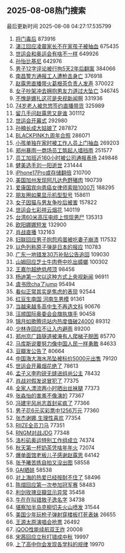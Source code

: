 ## 2025-08-08热门搜索 
最后更新时间 2025-08-08 04:27:17.535799 
1. [将门毒后](https://s.weibo.com/weibo?q=%E5%B0%86%E9%97%A8%E6%AF%92%E5%90%8E&t=31&band_rank=1&Refer=top) 873916
1. [湛江回应凌晨家长不在家孩子被抽血](https://s.weibo.com/weibo?q=%23%E6%B9%9B%E6%B1%9F%E5%9B%9E%E5%BA%94%E5%87%8C%E6%99%A8%E5%AE%B6%E9%95%BF%E4%B8%8D%E5%9C%A8%E5%AE%B6%E5%AD%A9%E5%AD%90%E8%A2%AB%E6%8A%BD%E8%A1%80%23&t=31&band_rank=2&Refer=top) 675435
1. [世运会和奥运会有啥不一样](https://s.weibo.com/weibo?q=%23%E4%B8%96%E8%BF%90%E4%BC%9A%E5%92%8C%E5%A5%A5%E8%BF%90%E4%BC%9A%E6%9C%89%E5%95%A5%E4%B8%8D%E4%B8%80%E6%A0%B7%23&t=31&band_rank=3&Refer=top) 649926
1. [孙怡比基尼](https://s.weibo.com/weibo?q=%E5%AD%99%E6%80%A1%E6%AF%94%E5%9F%BA%E5%B0%BC&t=31&band_rank=4&Refer=top) 642976
1. [男子12字评论被行拘5天2年后翻案](https://s.weibo.com/weibo?q=%23%E7%94%B7%E5%AD%9012%E5%AD%97%E8%AF%84%E8%AE%BA%E8%A2%AB%E8%A1%8C%E6%8B%985%E5%A4%A92%E5%B9%B4%E5%90%8E%E7%BF%BB%E6%A1%88%23&t=31&band_rank=5&Refer=top) 384066
1. [南昌警方通报工人遭枪击身亡](https://s.weibo.com/weibo?q=%23%E5%8D%97%E6%98%8C%E8%AD%A6%E6%96%B9%E9%80%9A%E6%8A%A5%E5%B7%A5%E4%BA%BA%E9%81%AD%E6%9E%AA%E5%87%BB%E8%BA%AB%E4%BA%A1%23&t=31&band_rank=6&Refer=top) 376918
1. [赵露思直播带火葛根茶负责人发声](https://s.weibo.com/weibo?q=%23%E8%B5%B5%E9%9C%B2%E6%80%9D%E7%9B%B4%E6%92%AD%E5%B8%A6%E7%81%AB%E8%91%9B%E6%A0%B9%E8%8C%B6%E8%B4%9F%E8%B4%A3%E4%BA%BA%E5%8F%91%E5%A3%B0%23&t=31&band_rank=7&Refer=top) 370022
1. [女子吵架冲去拥抱男友力道过大坠亡](https://s.weibo.com/weibo?q=%23%E5%A5%B3%E5%AD%90%E5%90%B5%E6%9E%B6%E5%86%B2%E5%8E%BB%E6%8B%A5%E6%8A%B1%E7%94%B7%E5%8F%8B%E5%8A%9B%E9%81%93%E8%BF%87%E5%A4%A7%E5%9D%A0%E4%BA%A1%23&t=31&band_rank=8&Refer=top) 346745
1. [不愧是娜扎这可是央视新闻啊](https://s.weibo.com/weibo?q=%E4%B8%8D%E6%84%A7%E6%98%AF%E5%A8%9C%E6%89%8E%E8%BF%99%E5%8F%AF%E6%98%AF%E5%A4%AE%E8%A7%86%E6%96%B0%E9%97%BB%E5%95%8A&t=31&band_rank=9&Refer=top) 331936
1. [74岁老人被忽悠签约直播带货](https://s.weibo.com/weibo?q=%2374%E5%B2%81%E8%80%81%E4%BA%BA%E8%A2%AB%E5%BF%BD%E6%82%A0%E7%AD%BE%E7%BA%A6%E7%9B%B4%E6%92%AD%E5%B8%A6%E8%B4%A7%23&t=31&band_rank=10&Refer=top) 325989
1. [留几手问赵露思又是谁](https://s.weibo.com/weibo?q=%23%E7%95%99%E5%87%A0%E6%89%8B%E9%97%AE%E8%B5%B5%E9%9C%B2%E6%80%9D%E5%8F%88%E6%98%AF%E8%B0%81%23&t=31&band_rank=11&Refer=top) 301112
1. [世运会开幕式](https://s.weibo.com/weibo?q=%E4%B8%96%E8%BF%90%E4%BC%9A%E5%BC%80%E5%B9%95%E5%BC%8F&t=31&band_rank=12&Refer=top) 292980
1. [孙楠长成大姑娘了](https://s.weibo.com/weibo?q=%E5%AD%99%E6%A5%A0%E9%95%BF%E6%88%90%E5%A4%A7%E5%A7%91%E5%A8%98%E4%BA%86&t=31&band_rank=13&Refer=top) 287872
1. [BLACKPINK九周年合照](https://s.weibo.com/weibo?q=%23BLACKPINK%E4%B9%9D%E5%91%A8%E5%B9%B4%E5%90%88%E7%85%A7%23&t=31&band_rank=17&Refer=top) 286071
1. [小孩单独在家时被工作人员上门抽血](https://s.weibo.com/weibo?q=%23%E5%B0%8F%E5%AD%A9%E5%8D%95%E7%8B%AC%E5%9C%A8%E5%AE%B6%E6%97%B6%E8%A2%AB%E5%B7%A5%E4%BD%9C%E4%BA%BA%E5%91%98%E4%B8%8A%E9%97%A8%E6%8A%BD%E8%A1%80%23&t=31&band_rank=14&Refer=top) 269203
1. [郑州暴雨一商场员工筑起人墙挡雨](https://s.weibo.com/weibo?q=%23%E9%83%91%E5%B7%9E%E6%9A%B4%E9%9B%A8%E4%B8%80%E5%95%86%E5%9C%BA%E5%91%98%E5%B7%A5%E7%AD%91%E8%B5%B7%E4%BA%BA%E5%A2%99%E6%8C%A1%E9%9B%A8%23&t=31&band_rank=15&Refer=top) 251577
1. [员工加班近160小时被公司通报表扬](https://s.weibo.com/weibo?q=%23%E5%91%98%E5%B7%A5%E5%8A%A0%E7%8F%AD%E8%BF%91160%E5%B0%8F%E6%97%B6%E8%A2%AB%E5%85%AC%E5%8F%B8%E9%80%9A%E6%8A%A5%E8%A1%A8%E6%89%AC%23&t=31&band_rank=16&Refer=top) 249846
1. [健美选手刘一阳逝世](https://s.weibo.com/weibo?q=%23%E5%81%A5%E7%BE%8E%E9%80%89%E6%89%8B%E5%88%98%E4%B8%80%E9%98%B3%E9%80%9D%E4%B8%96%23&t=31&band_rank=18&Refer=top) 231444
1. [iPhone17Pro或存储翻倍](https://s.weibo.com/weibo?q=%23iPhone17Pro%E6%88%96%E5%AD%98%E5%82%A8%E7%BF%BB%E5%80%8D%23&t=31&band_rank=19&Refer=top) 210700
1. [美国加州发现阿凡达色野猪肉](https://s.weibo.com/weibo?q=%23%E7%BE%8E%E5%9B%BD%E5%8A%A0%E5%B7%9E%E5%8F%91%E7%8E%B0%E9%98%BF%E5%87%A1%E8%BE%BE%E8%89%B2%E9%87%8E%E7%8C%AA%E8%82%89%23&t=31&band_rank=20&Refer=top) 190739
1. [爱康国宾向患癌女律师索赔1000万](https://s.weibo.com/weibo?q=%23%E7%88%B1%E5%BA%B7%E5%9B%BD%E5%AE%BE%E5%90%91%E6%82%A3%E7%99%8C%E5%A5%B3%E5%BE%8B%E5%B8%88%E7%B4%A2%E8%B5%941000%E4%B8%87%23&t=31&band_rank=21&Refer=top) 188295
1. [朋友圈如果显示机型型号](https://s.weibo.com/weibo?q=%E6%9C%8B%E5%8F%8B%E5%9C%88%E5%A6%82%E6%9E%9C%E6%98%BE%E7%A4%BA%E6%9C%BA%E5%9E%8B%E5%9E%8B%E5%8F%B7&t=31&band_rank=22&Refer=top) 158611
1. [女子因猫与男友争吵后被害](https://s.weibo.com/weibo?q=%23%E5%A5%B3%E5%AD%90%E5%9B%A0%E7%8C%AB%E4%B8%8E%E7%94%B7%E5%8F%8B%E4%BA%89%E5%90%B5%E5%90%8E%E8%A2%AB%E5%AE%B3%23&t=31&band_rank=28&Refer=top) 157822
1. [世运会七彩祥云烟花](https://s.weibo.com/weibo?q=%23%E4%B8%96%E8%BF%90%E4%BC%9A%E4%B8%83%E5%BD%A9%E7%A5%A5%E4%BA%91%E7%83%9F%E8%8A%B1%23&t=31&band_rank=23&Refer=top) 140119
1. [台湾60米高压电缆上惊现男尸](https://s.weibo.com/weibo?q=%23%E5%8F%B0%E6%B9%BE60%E7%B1%B3%E9%AB%98%E5%8E%8B%E7%94%B5%E7%BC%86%E4%B8%8A%E6%83%8A%E7%8E%B0%E7%94%B7%E5%B0%B8%23&t=31&band_rank=24&Refer=top) 135313
1. [欧阳娜娜短发](https://s.weibo.com/weibo?q=%E6%AC%A7%E9%98%B3%E5%A8%9C%E5%A8%9C%E7%9F%AD%E5%8F%91&t=31&band_rank=14&Refer=top) 132900
1. [肖战直播](https://s.weibo.com/weibo?q=%E8%82%96%E6%88%98%E7%9B%B4%E6%92%AD&t=31&band_rank=25&Refer=top) 132163
1. [妇联回应男子抱怨鸡蛋被吃妻子崩溃](https://s.weibo.com/weibo?q=%23%E5%A6%87%E8%81%94%E5%9B%9E%E5%BA%94%E7%94%B7%E5%AD%90%E6%8A%B1%E6%80%A8%E9%B8%A1%E8%9B%8B%E8%A2%AB%E5%90%83%E5%A6%BB%E5%AD%90%E5%B4%A9%E6%BA%83%23&t=31&band_rank=26&Refer=top) 117532
1. [以色列称原子弹是日本的报应](https://s.weibo.com/weibo?q=%E4%BB%A5%E8%89%B2%E5%88%97%E7%A7%B0%E5%8E%9F%E5%AD%90%E5%BC%B9%E6%98%AF%E6%97%A5%E6%9C%AC%E7%9A%84%E6%8A%A5%E5%BA%94&t=31&band_rank=27&Refer=top) 110783
1. [广东一地错发30万补贴公告追回](https://s.weibo.com/weibo?q=%23%E5%B9%BF%E4%B8%9C%E4%B8%80%E5%9C%B0%E9%94%99%E5%8F%9130%E4%B8%87%E8%A1%A5%E8%B4%B4%E5%85%AC%E5%91%8A%E8%BF%BD%E5%9B%9E%23&t=31&band_rank=23&Refer=top) 109030
1. [山姆回应芝士牛肉卷中吃出蟑螂](https://s.weibo.com/weibo?q=%23%E5%B1%B1%E5%A7%86%E5%9B%9E%E5%BA%94%E8%8A%9D%E5%A3%AB%E7%89%9B%E8%82%89%E5%8D%B7%E4%B8%AD%E5%90%83%E5%87%BA%E8%9F%91%E8%9E%82%23&t=31&band_rank=38&Refer=top) 100302
1. [王嘉尔超绝低颅顶](https://s.weibo.com/weibo?q=%E7%8E%8B%E5%98%89%E5%B0%94%E8%B6%85%E7%BB%9D%E4%BD%8E%E9%A2%85%E9%A1%B6&t=31&band_rank=29&Refer=top) 98456
1. [杨迪第一次以这种方式上央视新闻](https://s.weibo.com/weibo?q=%23%E6%9D%A8%E8%BF%AA%E7%AC%AC%E4%B8%80%E6%AC%A1%E4%BB%A5%E8%BF%99%E7%A7%8D%E6%96%B9%E5%BC%8F%E4%B8%8A%E5%A4%AE%E8%A7%86%E6%96%B0%E9%97%BB%23&t=31&band_rank=30&Refer=top) 96911
1. [虞书欣cha了jump](https://s.weibo.com/weibo?q=%23%E8%99%9E%E4%B9%A6%E6%AC%A3cha%E4%BA%86jump%23&t=31&band_rank=31&Refer=top) 95494
1. [看似正常其实是焦虑的表现](https://s.weibo.com/weibo?q=%23%E7%9C%8B%E4%BC%BC%E6%AD%A3%E5%B8%B8%E5%85%B6%E5%AE%9E%E6%98%AF%E7%84%A6%E8%99%91%E7%9A%84%E8%A1%A8%E7%8E%B0%23&t=31&band_rank=32&Refer=top) 92544
1. [红豆生南国 河南生男模](https://s.weibo.com/weibo?q=%E7%BA%A2%E8%B1%86%E7%94%9F%E5%8D%97%E5%9B%BD%20%E6%B2%B3%E5%8D%97%E7%94%9F%E7%94%B7%E6%A8%A1&t=31&band_rank=33&Refer=top) 91361
1. [当越来越多高中生不再选文科](https://s.weibo.com/weibo?q=%23%E5%BD%93%E8%B6%8A%E6%9D%A5%E8%B6%8A%E5%A4%9A%E9%AB%98%E4%B8%AD%E7%94%9F%E4%B8%8D%E5%86%8D%E9%80%89%E6%96%87%E7%A7%91%23&t=31&band_rank=34&Refer=top) 90676
1. [汪顺国际奥委会会旗执旗手](https://s.weibo.com/weibo?q=%23%E6%B1%AA%E9%A1%BA%E5%9B%BD%E9%99%85%E5%A5%A5%E5%A7%94%E4%BC%9A%E4%BC%9A%E6%97%97%E6%89%A7%E6%97%97%E6%89%8B%23&t=31&band_rank=35&Refer=top) 90458
1. [锦月如歌腾讯站内热度值破24000](https://s.weibo.com/weibo?q=%23%E9%94%A6%E6%9C%88%E5%A6%82%E6%AD%8C%E8%85%BE%E8%AE%AF%E7%AB%99%E5%86%85%E7%83%AD%E5%BA%A6%E5%80%BC%E7%A0%B424000%23&t=31&band_rank=36&Refer=top) 89312
1. [少林寺回应不让入内避雨](https://s.weibo.com/weibo?q=%23%E5%B0%91%E6%9E%97%E5%AF%BA%E5%9B%9E%E5%BA%94%E4%B8%8D%E8%AE%A9%E5%85%A5%E5%86%85%E9%81%BF%E9%9B%A8%23&t=31&band_rank=37&Refer=top) 89200
1. [郑州京广路隧道被淹有人爬梯子脱困](https://s.weibo.com/weibo?q=%23%E9%83%91%E5%B7%9E%E4%BA%AC%E5%B9%BF%E8%B7%AF%E9%9A%A7%E9%81%93%E8%A2%AB%E6%B7%B9%E6%9C%89%E4%BA%BA%E7%88%AC%E6%A2%AF%E5%AD%90%E8%84%B1%E5%9B%B0%23&t=31&band_rank=10&Refer=top) 85770
1. [马库斯说要努力像中国人民一样勇敢](https://s.weibo.com/weibo?q=%23%E9%A9%AC%E5%BA%93%E6%96%AF%E8%AF%B4%E8%A6%81%E5%8A%AA%E5%8A%9B%E5%83%8F%E4%B8%AD%E5%9B%BD%E4%BA%BA%E6%B0%91%E4%B8%80%E6%A0%B7%E5%8B%87%E6%95%A2%23&t=31&band_rank=39&Refer=top) 84633
1. [豆瓣发公告了](https://s.weibo.com/weibo?q=%23%E8%B1%86%E7%93%A3%E5%8F%91%E5%85%AC%E5%91%8A%E4%BA%86%23&t=31&band_rank=40&Refer=top) 80664
1. [中国海大海水吊坠被标价5000元出售](https://s.weibo.com/weibo?q=%23%E4%B8%AD%E5%9B%BD%E6%B5%B7%E5%A4%A7%E6%B5%B7%E6%B0%B4%E5%90%8A%E5%9D%A0%E8%A2%AB%E6%A0%87%E4%BB%B75000%E5%85%83%E5%87%BA%E5%94%AE%23&t=31&band_rank=24&Refer=top) 79120
1. [世运会开幕烟花绝了](https://s.weibo.com/weibo?q=%23%E4%B8%96%E8%BF%90%E4%BC%9A%E5%BC%80%E5%B9%95%E7%83%9F%E8%8A%B1%E7%BB%9D%E4%BA%86%23&t=31&band_rank=41&Refer=top) 78613
1. [孟子义李昀锐无缝进组尚公主](https://s.weibo.com/weibo?q=%23%E5%AD%9F%E5%AD%90%E4%B9%89%E6%9D%8E%E6%98%80%E9%94%90%E6%97%A0%E7%BC%9D%E8%BF%9B%E7%BB%84%E5%B0%9A%E5%85%AC%E4%B8%BB%23&t=31&band_rank=42&Refer=top) 78432
1. [肖战对假发说冒犯了](https://s.weibo.com/weibo?q=%23%E8%82%96%E6%88%98%E5%AF%B9%E5%81%87%E5%8F%91%E8%AF%B4%E5%86%92%E7%8A%AF%E4%BA%86%23&t=31&band_rank=43&Refer=top) 77375
1. [全家人漂流两小时晒出丝袜腿](https://s.weibo.com/weibo?q=%23%E5%85%A8%E5%AE%B6%E4%BA%BA%E6%BC%82%E6%B5%81%E4%B8%A4%E5%B0%8F%E6%97%B6%E6%99%92%E5%87%BA%E4%B8%9D%E8%A2%9C%E8%85%BF%23&t=31&band_rank=44&Refer=top) 77373
1. [张淼怡的害羞不像演的](https://s.weibo.com/weibo?q=%E5%BC%A0%E6%B7%BC%E6%80%A1%E7%9A%84%E5%AE%B3%E7%BE%9E%E4%B8%8D%E5%83%8F%E6%BC%94%E7%9A%84&t=31&band_rank=45&Refer=top) 77367
1. [冯建宇风尚志首封鲨疯了](https://s.weibo.com/weibo?q=%23%E5%86%AF%E5%BB%BA%E5%AE%87%E9%A3%8E%E5%B0%9A%E5%BF%97%E9%A6%96%E5%B0%81%E9%B2%A8%E7%96%AF%E4%BA%86%23&t=31&band_rank=46&Refer=top) 77366
1. [男子花6元买彩票中1256万元](https://s.weibo.com/weibo?q=%23%E7%94%B7%E5%AD%90%E8%8A%B16%E5%85%83%E4%B9%B0%E5%BD%A9%E7%A5%A8%E4%B8%AD1256%E4%B8%87%E5%85%83%23&t=31&band_rank=47&Refer=top) 77360
1. [张杰谢娜 生理性喜欢](https://s.weibo.com/weibo?q=%E5%BC%A0%E6%9D%B0%E8%B0%A2%E5%A8%9C%20%E7%94%9F%E7%90%86%E6%80%A7%E5%96%9C%E6%AC%A2&t=31&band_rank=48&Refer=top) 77354
1. [RIIZE全员刀马](https://s.weibo.com/weibo?q=%23RIIZE%E5%85%A8%E5%91%98%E5%88%80%E9%A9%AC%23&t=31&band_rank=49&Refer=top) 77351
1. [RNGM对战JDG](https://s.weibo.com/weibo?q=RNGM%E5%AF%B9%E6%88%98JDG&t=31&band_rank=50&Refer=top) 77348
1. [洛杉矶奥运特别工作组成立](https://s.weibo.com/weibo?q=%23%E6%B4%9B%E6%9D%89%E7%9F%B6%E5%A5%A5%E8%BF%90%E7%89%B9%E5%88%AB%E5%B7%A5%E4%BD%9C%E7%BB%84%E6%88%90%E7%AB%8B%23&t=31&band_rank=20&Refer=top) 74374
1. [秋天第一杯奶茶凭啥年年火](https://s.weibo.com/weibo?q=%23%E7%A7%8B%E5%A4%A9%E7%AC%AC%E4%B8%80%E6%9D%AF%E5%A5%B6%E8%8C%B6%E5%87%AD%E5%95%A5%E5%B9%B4%E5%B9%B4%E7%81%AB%23&t=31&band_rank=10&Refer=top) 72074
1. [爆单面馆老板儿子感谢赵露思](https://s.weibo.com/weibo?q=%23%E7%88%86%E5%8D%95%E9%9D%A2%E9%A6%86%E8%80%81%E6%9D%BF%E5%84%BF%E5%AD%90%E6%84%9F%E8%B0%A2%E8%B5%B5%E9%9C%B2%E6%80%9D%23&t=31&band_rank=31&Refer=top) 64142
1. [张予曦苦练自拍又没出图](https://s.weibo.com/weibo?q=%E5%BC%A0%E4%BA%88%E6%9B%A6%E8%8B%A6%E7%BB%83%E8%87%AA%E6%8B%8D%E5%8F%88%E6%B2%A1%E5%87%BA%E5%9B%BE&t=31&band_rank=41&Refer=top) 58558
1. [GAI晒娃](https://s.weibo.com/weibo?q=%23GAI%E6%99%92%E5%A8%83%23&t=31&band_rank=44&Refer=top) 58538
1. [对上海的热爱已经按耐不住了](https://s.weibo.com/weibo?q=%23%E5%AF%B9%E4%B8%8A%E6%B5%B7%E7%9A%84%E7%83%AD%E7%88%B1%E5%B7%B2%E7%BB%8F%E6%8C%89%E8%80%90%E4%B8%8D%E4%BD%8F%E4%BA%86%23&t=31&band_rank=48&Refer=top) 58496
1. [陈熠回应第一次参加冠军赛](https://s.weibo.com/weibo?q=%23%E9%99%88%E7%86%A0%E5%9B%9E%E5%BA%94%E7%AC%AC%E4%B8%80%E6%AC%A1%E5%8F%82%E5%8A%A0%E5%86%A0%E5%86%9B%E8%B5%9B%23&t=31&band_rank=50&Refer=top) 58483
1. [利剑玫瑰豆瓣显示异常](https://s.weibo.com/weibo?q=%23%E5%88%A9%E5%89%91%E7%8E%AB%E7%91%B0%E8%B1%86%E7%93%A3%E6%98%BE%E7%A4%BA%E5%BC%82%E5%B8%B8%23&t=31&band_rank=28&Refer=top) 35458
1. [牛在在叫错敖子逸名字](https://s.weibo.com/weibo?q=%E7%89%9B%E5%9C%A8%E5%9C%A8%E5%8F%AB%E9%94%99%E6%95%96%E5%AD%90%E9%80%B8%E5%90%8D%E5%AD%97&t=31&band_rank=48&Refer=top) 34738
1. [堪察加半岛克柳切夫火山喷发](https://s.weibo.com/weibo?q=%23%E5%A0%AA%E5%AF%9F%E5%8A%A0%E5%8D%8A%E5%B2%9B%E5%85%8B%E6%9F%B3%E5%88%87%E5%A4%AB%E7%81%AB%E5%B1%B1%E5%96%B7%E5%8F%91%23&t=31&band_rank=17&Refer=top) 31544
1. [美国少年玩枪子弹射穿楼板打死表妹](https://s.weibo.com/weibo?q=%23%E7%BE%8E%E5%9B%BD%E5%B0%91%E5%B9%B4%E7%8E%A9%E6%9E%AA%E5%AD%90%E5%BC%B9%E5%B0%84%E7%A9%BF%E6%A5%BC%E6%9D%BF%E6%89%93%E6%AD%BB%E8%A1%A8%E5%A6%B9%23&t=31&band_rank=21&Refer=top) 26655
1. [王源太原演唱会抢票](https://s.weibo.com/weibo?q=%E7%8E%8B%E6%BA%90%E5%A4%AA%E5%8E%9F%E6%BC%94%E5%94%B1%E4%BC%9A%E6%8A%A2%E7%A5%A8&t=31&band_rank=22&Refer=top) 26492
1. [iQOO性能续航双王炸](https://s.weibo.com/weibo?q=%23iQOO%E6%80%A7%E8%83%BD%E7%BB%AD%E8%88%AA%E5%8F%8C%E7%8E%8B%E7%82%B8%23&t=31&band_rank=41&Refer=top) 20008
1. [宋茜回应立秋打错成中秋](https://s.weibo.com/weibo?q=%23%E5%AE%8B%E8%8C%9C%E5%9B%9E%E5%BA%94%E7%AB%8B%E7%A7%8B%E6%89%93%E9%94%99%E6%88%90%E4%B8%AD%E7%A7%8B%23&t=31&band_rank=44&Refer=top) 19997
1. [上了高中你会发现各学科的规律](https://s.weibo.com/weibo?q=%E4%B8%8A%E4%BA%86%E9%AB%98%E4%B8%AD%E4%BD%A0%E4%BC%9A%E5%8F%91%E7%8E%B0%E5%90%84%E5%AD%A6%E7%A7%91%E7%9A%84%E8%A7%84%E5%BE%8B&t=31&band_rank=50&Refer=top) 19970
